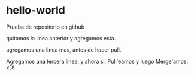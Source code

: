 # hello-world
Prueba de repositorio en github


quitamos la linea anterior y agregamos esta.

agregamos una linea mas, antes de hacer pull.

Agregamos una tercera linea. y ahora si. Pull'eamos y luego Merge'amos. xD!
